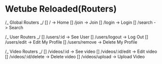 # Wetube Reloaded(Routers)

/_ Global Routers _/
[] / -> Home
[] /join -> Join
[] /login -> Login
[] /search -> Search

/_ User Routers _/
[] /users/:id -> See User
[] /users/logout -> Log Out
[] /users/edit -> Edit My Profile
[] /users/remove -> Delete My Profile

/_ Video Routers _/
[] /videos/:id -> See video
[] /videos/:id/edit -> Edit video
[] /videos/:id/delete -> Delete video
[] /videos/upload -> Upload Video
